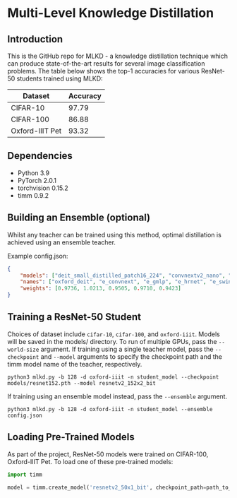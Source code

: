 # Multi-Level Knowledge Distillation

## Introduction

This is the GitHub repo for MLKD - a knowledge distillation technique which can produce state-of-the-art results for several image classification problems.
The table below shows the top-1 accuracies for various ResNet-50 students trained using MLKD:

| Dataset         | Accuracy |
|-----------------|----------|
| CIFAR-10        | 97.79    |
| CIFAR-100       | 86.88    |
| Oxford-IIIT Pet | 93.32    |

[//]: # (TODO: Add link to download models)
[//]: # (TODO: Add link to paper)

## Dependencies
* Python 3.9
* PyTorch 2.0.1
* torchvision 0.15.2
* timm 0.9.2

## Building an Ensemble (optional)

Whilst any teacher can be trained using this method, optimal distillation is achieved using an ensemble teacher.

Example config.json:
```json
{
    "models": ["deit_small_distilled_patch16_224", "convnextv2_nano", "gmlp_s16_224", "hrnet_w18", "swinv2_cr_tiny_ns_224"],
    "names": ["oxford_deit", "e_convnext", "e_gmlp", "e_hrnet", "e_swin"],
    "weights": [0.9736, 1.0213, 0.9505, 0.9710, 0.9423]
}
```

## Training a ResNet-50 Student

Choices of dataset include `cifar-10`, `cifar-100`, and `oxford-iiit`.
Models will be saved in the models/ directory.
To run of multiple GPUs, pass the `--world-size` argument.
If training using a single teacher model, pass the `--checkpoint` and `--model` arguments to specify the checkpoint path and the timm model name of the teacher, respectively.

```commandline
python3 mlkd.py -b 128 -d oxford-iiit -n student_model --checkpoint models/resnet152.pth --model resnetv2_152x2_bit
```

If training using an ensemble model instead, pass the `--ensemble` argument.

```commandline
python3 mlkd.py -b 128 -d oxford-iiit -n student_model --ensemble config.json
```

## Loading Pre-Trained Models

As part of the project, ResNet-50 models were trained on CIFAR-100, Oxford-IIIT Pet. To load one of these pre-trained models:
```python
import timm

model = timm.create_model('resnetv2_50x1_bit', checkpoint_path=path_to_model, num_classes=num_classes)
```
